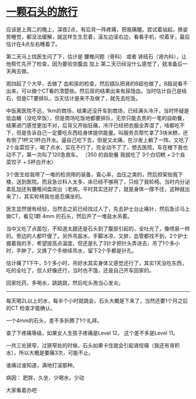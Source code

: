 # [一颗石头的旅行](https://github.com/bonfy/gitblog/issues/15)

应该是上周二的晚上，深夜2点，有后背一阵疼痛，把我痛醒。尝试着站起，换姿势睡觉，都没法缓解，就这样生生忍着，滚左边滚右边，看看手机，咬着牙，最后估计在4点左右睡着了。

第二天马上找医生问了下，估计是 腰椎问题（骨科） 或者 肾结石（肾内科），让他帮忙先开了检查，因为要验空腹血 加上 第二天已经没什么感觉了，就准备后一天再去做。

周四起了个大早，去做了 血和尿的检查，然后插队把肾的B超也做了。B超说看不出来，可以做个CT看的清楚些。然后尿的结果出来有尿隐血。当时估计自己是结石，但是CT要排队，当天估计是来不及做了，就先去吃饭。

中饭离医院不远，1km的商场，结果还没开车到商场，已经满头冷汗，当时怀疑是低血糖（没吃早饭），但是商场吃饭地都要排队，无奈只能去贵的一笔的自助餐，结果进门感觉更加不对，后背又开始狂痛，冷汗已经把衣服全弄湿了，啥都吃不下，但是告诉自己一定要吃东西给身体提供能量。叫服务员帮忙拿了3块米糕，还有倒了1杯又1杯白开水。逼自己吃下去，但是又太痛，在沙发上躺了一阵。又吃了2个韭菜饺子，喝了点水，实在不行了，完全动不了了，想去医院，车在楼下我也动不了，第一次叫了120急救车。
（350 的自助餐 我就吃了 3个白切糕 + 2个韭菜饺子 + 5杯白开水）

3个医生给我带了一堆的检测用的装备，查心率，血压之类的，然后担架抬我下楼，送到医院。而且急诊科人太多，床已经不够用了，只给了我轮椅。当时内分泌紊乱加还有腰椎间盘突出（老病，平时其实还好了，就是身体一撑不住，这种就出来了），其实轮椅我也是忍痛坐的。

医生显然很有经验，当然去之前已经找过人了，先去护士台止痛针，然后急诊马上做CT，看见1颗 4mm 的石头，然后开了一堆盐水吊着。

当中又吃了点面包，不知道太甜还是石头到了腹部引起的，全吐光了，像喷泉一样的。旁边的人都吓傻了。另外吊盐水，手脚冰凉，又胖，血管都找不到，2个护士握着我的手，希望提高点温度，但还是扎了3针才把针头弄进去，吊了1个多小时，手肿了，又换了个手继续吊水，留下2个手都是针孔。


估计痛了1下午，5个多小时，吊好水其实身体又感觉还行了，其实1天没吃东西，吃的全吐了，但人好像还行，当时也不饿，还是自己开车回家的。

回家吃药，多喝水，跳跳跳，然后吃头孢当心发炎。


---

每天喝2L以上的水，每半个小时就跳会，石头大概是下来了，当然还要1个月之后的CT 检查才能确认。

一个4mm的石头，差不多折腾了1个礼拜。

查了下疼痛等级，如果女人生孩子疼痛是Level 12， 这个差不多是Level 11。

一共三处狭窄，过狭窄处的时候，石头如果卡住就会引起肾绞痛（我还有肾积水），所以大概是要痛3次，可能不止。

谁痛过谁知道，满地打滚那种。


病因： 肥胖，久坐，少喝水，少动

大家看着办吧